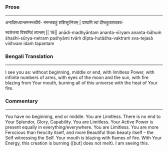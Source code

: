 ### Prose 
 --- 
अनादिमध्यान्तमनन्तवीर्य-
मनन्तबाहुं शशिसूर्यनेत्रम् |
पश्यामि त्वां दीप्तहुताशवक्त्रं-

स्वतेजसा विश्वमिदं तपन्तम् || 19||
anādi-madhyāntam ananta-vīryam
ananta-bāhuṁ śhaśhi-sūrya-netram
paśhyāmi tvāṁ dīpta-hutāśha-vaktraṁ
sva-tejasā viśhvam idaṁ tapantam

### Bengali Translation 
 --- 
I see you as: without beginning, middle or end, with limitless Power, with infinite numbers of arms, with eyes of the moon and the sun, with fire blazing from Your mouth, burning all of this universe with the heat of Your fire. 

### Commentary 
 --- 
You have no beginning, end or middle. You are Limitless. There is no end to Your Splendor, Glory, Capability. You are Limitless. Your Active Power is present equally in everything/everywhere. You are Limitless. You are more Ferocious than ferocity itself, and more Beautiful than beauty itself – the Self witnessing the Self. Your mouth is blazing with flames of fire. With Your Energy, this creation is burning ([but] does not melt). I am seeing this.